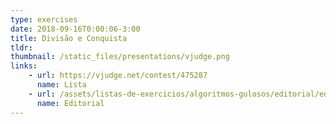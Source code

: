 ```yaml
---
type: exercises
date: 2018-09-16T0:00:06-3:00
title: Divisão e Conquista
tldr: 
thumbnail: /static_files/presentations/vjudge.png
links: 
    - url: https://vjudge.net/contest/475287
      name: Lista
    - url: /assets/listas-de-exercicios/algoritmos-gulosos/editorial/editorial.pdf
      name: Editorial
---
```


<!-- **Suggested Readings:**
- [Readings 1](http://example.com)
- [Readings 2](http://example.com) -->
